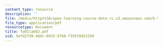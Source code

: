 ```yaml
---
content_type: resource
description: ''
file: /media/https%3A/open-learning-course-data-rc.s3.amazonaws.com/6-542j-laboratory-on-the-physiology-acoustics-and-perception-of-speech-fall-2005/5efd2fd946dc89355fb8f355f8452350_fa01lab02.pdf
file_type: application/pdf
resourcetype: Document
title: fa01lab02.pdf
uid: 5efd2fd9-46dc-8935-5fb8-f355f8452350
---
```

